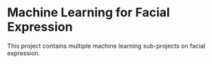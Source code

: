 # Machine Learning for Facial Expression

This project contains multiple machine learning sub-projects on facial expression.
